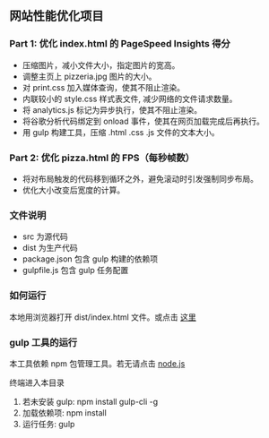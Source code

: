 ## 网站性能优化项目

### Part 1: 优化 index.html 的 PageSpeed Insights 得分

- 压缩图片，减小文件大小，指定图片的宽高。
- 调整主页上 pizzeria.jpg 图片的大小。
- 对 print.css 加入媒体查询，使其不阻止渲染。
- 内联较小的 style.css 样式表文件, 减少网络的文件请求数量。
- 将 analytics.js 标记为异步执行，使其不阻止渲染。
- 将谷歌分析代码绑定到 onload 事件，使其在网页加载完成后再执行。
- 用 gulp 构建工具，压缩 .html .css .js 文件的文本大小。

### Part 2: 优化 pizza.html 的 FPS（每秒帧数）

- 将对布局触发的代码移到循环之外，避免滚动时引发强制同步布局。
- 优化大小改变后宽度的计算。


### 文件说明

- src 为源代码
- dist 为生产代码
- package.json 包含 gulp 构建的依赖项
- gulpfile.js 包含 gulp 任务配置

### 如何运行

本地用浏览器打开 dist/index.html 文件。或点击 [这里](https://mingkj.github.io/Website-Optimization/dist/)

### gulp 工具的运行

本工具依赖 npm 包管理工具。若无请点击 [node.js](https://nodejs.org/zh-cn/)

终端进入本目录

1. 若未安装 gulp: npm install gulp-cli -g
2. 加载依赖项: npm install
3. 运行任务: gulp

